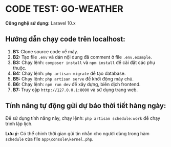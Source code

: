 <h1>CODE TEST: GO-WEATHER</h1>
<p><strong>Công nghệ sử dụng:</strong> Laravel 10.x</p>
<h2>Hướng dẫn chạy code trên localhost:</h2>
<ol>
    <li><strong>B1:</strong> Clone source code về máy.</li>
    <li><strong>B2:</strong> Tạo file <code>.env</code> và dán nội dung đã comment ở file <code>.env.example</code>.</li>
    <li><strong>B3:</strong> Chạy lệnh: <code>composer install</code> và <code>npm install</code> để cài đặt các phụ thuộc.</li>
    <li><strong>B4:</strong> Chạy lệnh: <code>php artisan migrate</code> để tạo database.</li>
    <li><strong>B5:</strong> Chạy lệnh: <code>php artisan serve</code> để khởi động máy chủ.</li>
    <li><strong>B6:</strong> Chạy lệnh: <code>npm run dev</code> để xây dựng, biên dịch frontend.</li>
    <li><strong>B7:</strong> Truy cập <code>http://127.0.0.1:8000</code> và sử dụng trang web.</li>
</ol>

<h2>Tính năng tự động gửi dự báo thời tiết hàng ngày:</h2>
<p>
    Để sử dụng tính năng này, chạy lệnh: <code>php artisan schedule:work</code> để chạy trình lập lịch.
</p>
<p>
    <strong>Lưu ý:</strong> Có thể chỉnh thời gian gửi tin nhắn cho người dùng trong hàm <code>schedule</code> của file <code>app\console\kernel.php</code>.
</p>
